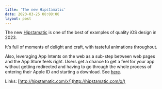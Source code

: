 ```yaml
---
title: 'The new Hipstamatic'
date: 2023-03-25 00:00:00
layout: post
---
```


The new [Hipstamatic](http://hipstamatic.com/x/) is one of the best of examples of quality iOS design in 2023. 

It's full of moments of delight and craft, with tasteful animations throughout. 

Also, leveraging App Intents on the web as a sub-step between web pages and the App Store feels right. Users get a chance to get a feel for your app without getting redirected and having to go through the whole process of entering their Apple ID and starting a download. See [here](https://hipstamatic.app/hello). 

Links: 
[http://hipstamatic.com/x/](http://hipstamatic.com/x/)